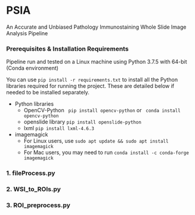 # PSIA
An Accurate and Unbiased Pathology Immunostaining Whole Slide Image Analysis Pipeline 

### Prerequisites & Installation Requirements

Pipeline run and tested on a Linux machine using Python 3.7.5 with 64-bit (Conda environment)

You can use ``` pip install -r requirements.txt ``` to install all the Python libraries required for running the project. These are detailed below if needed to be installed separately.

* Python libraries
  * OpenCV-Python
  ``` pip install opencv-python```
  or 
  ``` conda install opencv-python```
  * openslide library
  ``` pip install openslide-python ```
  * lxml
  ``` pip install lxml-4.6.3 ```
* imagemagick
  * For Linux users, use ``` sudo apt update && sudo apt install imagemagick ``` 
  * For Mac users, you may need to run ```conda install -c conda-forge imagemagick ```

### 1. fileProcess.py
### 2. WSI_to_ROIs.py
### 3. ROI_preprocess.py
